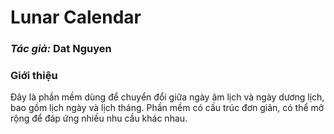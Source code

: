 ﻿Lunar Calendar
=====

### *Tác giả:* Dat Nguyen

### Giới thiệu
Đây là phần mềm dùng để chuyển đổi giữa ngày âm lịch và ngày dương lịch, bao gồm lịch ngày và lịch tháng. Phần mềm có cấu trúc đơn giản, có thể mở rộng để đáp ứng nhiều nhu cầu khác nhau.


